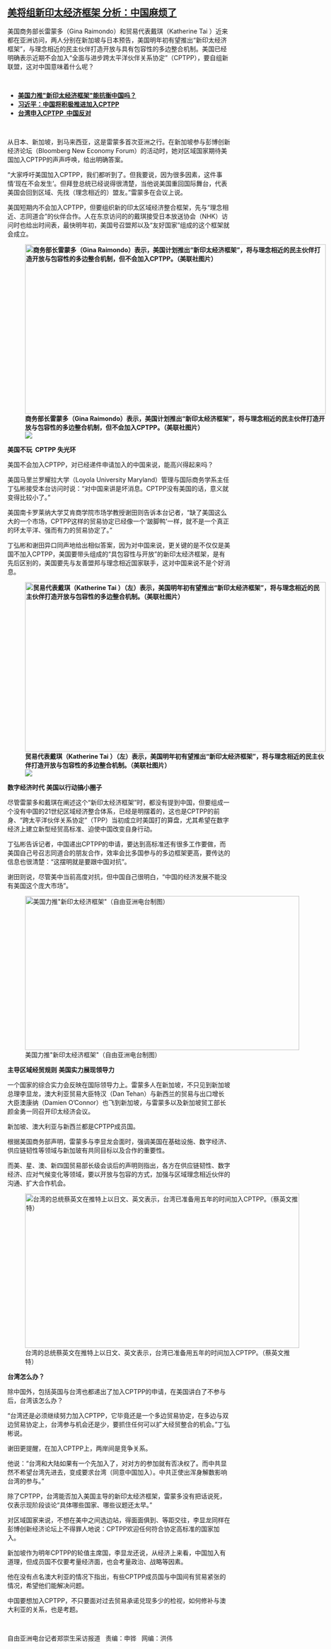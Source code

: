 <!--1637266385000-->
[美将组新印太经济框架    分析：中国麻烦了](https://www.rfa.org/mandarin/yataibaodao/jingmao/rc-11182021092301.html)
------

<p></p><p>美国商务部长雷蒙多（Gina Raimondo）和贸易代表戴琪（Katherine Tai ）近来都在亚洲访问，两人分别在新加坡与日本预告，美国明年初有望推出“新印太经济框架”，与理念相近的民主伙伴打造开放与具有包容性的多边整合机制。美国已经明确表示近期不会加入“全面与进步跨太平洋伙伴关系协定”（CPTPP），要自组新联盟，这对中国意味着什么呢？</p><p><br/></p><ul><li><a href="https://www.rfa.org/mandarin/yataibaodao/junshiwaijiao/rc-10292021100644.html"><strong>美国力推"新印太经济框架"能抗衡中国吗？</strong></a></li><li><strong><a href="https://www.rfa.org/mandarin/Xinwen/5-11042021110158.html">习近平：中国将积极推进加入CPTPP</a></strong></li><li><strong><a href="https://www.rfa.org/mandarin/yataibaodao/gangtai/hx1-09232021092438.html">台湾申入CPTPP  中国反对</a></strong></li></ul><p><br/></p><p>从日本、新加坡，到马来西亚，这是雷蒙多首次亚洲之行。在新加坡参与彭博创新经济论坛（Bloomberg New Economy Forum）的活动时，她对区域国家期待美国加入CPTPP的声声呼唤，给出明确答案。</p><p>“大家呼吁美国加入CPTPP，我们都听到了。但我要说，因为很多因素，这件事情‘现在不会发生’。但拜登总统已经说得很清楚，当他说美国重回国际舞台，代表美国会回到区域、先找（理念相近的）盟友。”雷蒙多在会议上说。</p><p>美国短期内不会加入CPTPP，但要组织新的印太区域经济整合框架，先与“理念相近、志同道合”的伙伴合作。人在东京访问的的戴琪接受日本放送协会（NHK）访问时也给出时间表，最快明年初，美国号召盟邦以及“友好国家”组成的这个框架就会成立。</p><p><strong><figure class="image-richtext image-inline captioned" style="width:680px;"><img alt="商务部长雷蒙多（Gina Raimondo）表示，美国计划推出“新印太经济框架”，将与理念相近的民主伙伴打造开放与包容性的多边整合机制，但不会加入CPTPP。（美联社图片）" height="383" src="https://www.rfa.org/mandarin/yataibaodao/jingmao/rc-11182021092301.html/rc1118.jpg/@@images/840516a6-a4bd-4a18-9e32-71538333e4ad.jpeg" title="rc1118.jpg" width="680"/><figcaption class="image-caption">商务部长雷蒙多（Gina Raimondo）表示，美国计划推出“新印太经济框架”，将与理念相近的民主伙伴打造开放与包容性的多边整合机制，但不会加入CPTPP。（美联社图片）</figcaption><small></small><div id="zoomattribute"><a data-caption="商务部长雷蒙多（Gina Raimondo）表示，美国计划推出“新印太经济框架”，将与理念相近的民主伙伴打造开放与包容性的多边整合机制，但不会加入CPTPP。（美联社图片）" data-fancybox="" href="https://www.rfa.org/mandarin/yataibaodao/jingmao/rc-11182021092301.html/rc1118.jpg" id="single_image" title="商务部长雷蒙多（Gina Raimondo）表示，美国计划推出“新印太经济框架”，将与理念相近的民主伙伴打造开放与包容性的多边整合机制，但不会加入CPTPP。（美联社图片）"><img src="/++plone++rfa-resources/img/icon-zoom.png"/></a></div></figure></strong></p><p><strong>美国不玩</strong><strong> </strong><strong> CPTPP </strong><strong>失光环</strong></p><p>美国不会加入CPTPP，对已经递件申请加入的中国来说，能高兴得起来吗？</p><p>美国马里兰罗耀拉大学（Loyola University Maryland）管理与国际商务学系主任丁弘彬接受本台访问时说：“对中国来讲是坏消息。CPTPP没有美国的话，意义就变得比较小了。”</p><p>美国南卡罗莱纳大学艾肯商学院市场学教授谢田则告诉本台记者，“缺了美国这么大的一个市场，CPTPP这样的贸易协定已经像一个‘跛脚鸭’一样，就不是一个真正的环太平洋、强而有力的贸易协定了。”</p><p>丁弘彬和谢田异口同声地给出相似答案，因为对中国来说，更关键的是不仅仅是美国不加入CPTPP，美国要带头组成的“具包容性与开放”的新印太经济框架，是有先后区别的，美国要先与友善盟邦与理念相近国家联手，这对中国来说不是个好消息。</p><p><strong><figure class="image-richtext image-inline captioned" style="width:680px;"><img alt="贸易代表戴琪（Katherine Tai ）（左）表示，美国明年初有望推出“新印太经济框架”，将与理念相近的民主伙伴打造开放与包容性的多边整合机制。（美联社图片）" height="383" src="https://www.rfa.org/mandarin/yataibaodao/jingmao/rc-11182021092301.html/rc1118a.jpg/@@images/4781cf26-f204-4ea6-8375-82588b0ae5ce.jpeg" title="rc1118a.jpg" width="680"/><figcaption class="image-caption">贸易代表戴琪（Katherine Tai ）（左）表示，美国明年初有望推出“新印太经济框架”，将与理念相近的民主伙伴打造开放与包容性的多边整合机制。（美联社图片）</figcaption><small></small><div id="zoomattribute"><a data-caption="贸易代表戴琪（Katherine Tai ）（左）表示，美国明年初有望推出“新印太经济框架”，将与理念相近的民主伙伴打造开放与包容性的多边整合机制。（美联社图片）" data-fancybox="" href="https://www.rfa.org/mandarin/yataibaodao/jingmao/rc-11182021092301.html/rc1118a.jpg" id="single_image" title="贸易代表戴琪（Katherine Tai ）（左）表示，美国明年初有望推出“新印太经济框架”，将与理念相近的民主伙伴打造开放与包容性的多边整合机制。（美联社图片）"><img src="/++plone++rfa-resources/img/icon-zoom.png"/></a></div></figure></strong></p><p><strong>数字经济时代</strong> <strong>美国以行动搞小圈子</strong></p><p>尽管雷蒙多和戴琪在阐述这个“新印太经济框架”时，都没有提到中国，但要组成一个没有中国的21世纪区域经济整合体系，已经是明摆着的，这也是CPTPP的前身、“跨太平洋伙伴关系协定”（TPP）当初成立时美国打的算盘，尤其希望在数字经济上建立新型经贸高标准、迫使中国改变自身行动。</p><p>丁弘彬告诉记者，中国递出CPTPP的申请，要达到高标准还有很多工作要做，而美国自己号召志同道合的朋友合作，效率会比多国参与的多边框架更高，要传达的信息也很清楚：“这摆明就是要跟中国对抗”。</p><p>谢田则说，尽管美中当前高度对抗，但中国自己很明白，“中国的经济发展不能没有美国这个庞大市场”。</p><p><figure class="image-richtext image-inline captioned" style="width:620px;"><img alt='美国力推"新印太经济框架"（自由亚洲电台制图）' height="348" src="https://www.rfa.org/mandarin/yataibaodao/jingmao/rc-11182021092301.html/rc1118b.jpg/@@images/04a709b0-78bf-4c05-a1aa-094652734a46.jpeg" title="rc1118b.jpg" width="620"/><figcaption class="image-caption">美国力推"新印太经济框架"（自由亚洲电台制图）</figcaption><small></small></figure></p><p><strong>主导区域经贸规则</strong> <strong>美国实力展现领导力</strong></p><p>一个国家的综合实力会反映在国际领导力上。雷蒙多人在新加坡，不只见到新加坡总理李显龙，澳大利亚贸易大臣特汉（Dan Tehan）与新西兰的贸易与出口增长大臣澳康纳（Damien O’Connor）也飞到新加坡，与雷蒙多以及新加坡贸工部长颜金勇一同召开印太经济会议。</p><p>新加坡、澳大利亚与新西兰都是CPTPP成员国。</p><p>根据美国商务部声明，雷蒙多与李显龙会面时，强调美国在基础设施、数字经济、供应链韧性等领域与新加玻有共同目标以及合作的重要性。</p><p>而美、星、澳、新四国贸易部长级会谈后的声明则指出，各方在供应链韧性、数字经济、应对气候变化等领域，要以开放与包容的方式，加强与区域理念相近伙伴的沟通、扩大合作机会。</p><p><figure class="image-richtext image-inline captioned" style="width:620px;"><img alt="台湾的总统蔡英文在推特上以日文、英文表示，台湾已准备用五年的时间加入CPTPP。（蔡英文推特）" height="349" src="https://www.rfa.org/mandarin/yataibaodao/jingmao/rc-11182021092301.html/rc1118e.jpg/@@images/4f2c7b06-d7a9-4bf3-83d6-bda1989a44ef.jpeg" title="rc1118e.jpg" width="620"/><figcaption class="image-caption">台湾的总统蔡英文在推特上以日文、英文表示，台湾已准备用五年的时间加入CPTPP。（蔡英文推特）</figcaption><small></small></figure></p><p><strong>台湾怎么办？</strong></p><p>除中国外，包括英国与台湾也都递出了加入CPTPP的申请，在美国讲白了不参与后，台湾该怎么办？</p><p>“台湾还是必须继续努力加入CPTPP，它毕竟还是一个多边贸易协定，在多边与双边贸易协定上，台湾参与机会还是少，要抓住任何可以扩大经贸整合的机会。”丁弘彬说。</p><p>谢田更提醒，在加入CPTPP上，两岸间是竞争关系。</p><p>他说：“台湾和大陆如果有一个先加入了，对对方的参加就有否决权了。而中共显然不希望台湾先进去，变成要求台湾（同意中国加入）。中共正使出浑身解数影响台湾的参与。”</p><p>除了CPTPP，台湾能否加入美国主导的新印太经济框架，雷蒙多没有把话说死，仅表示现阶段谈论“具体哪些国家、哪些议题还太早。”</p><p>对区域国家来说，不想在美中之间选边站，得面面俱到、等距交往，李显龙同样在彭博创新经济论坛上不得罪人地说：CPTPP欢迎任何符合协定高标准的国家加入。</p><p>新加坡作为明年CPTPP的轮值主席国，李显龙还说，从经济上来看，中国加入有道理，但成员国不仅要考量经济面，也会考量政治、战略等因素。</p><p>他在没有点名澳大利亚的情况下指出，有些CPTPP成员国与中国间有贸易紧张的情况，希望他们能解决问题。</p><p>中国要想加入CPTPP，不只要面对过去贸易承诺兑现多少的检视，如何修补与澳大利亚的关系，也是考题。</p><p><br/></p><p>自由亚洲电台记者郑崇生采访报道   责编：申铧   网编：洪伟</p>
